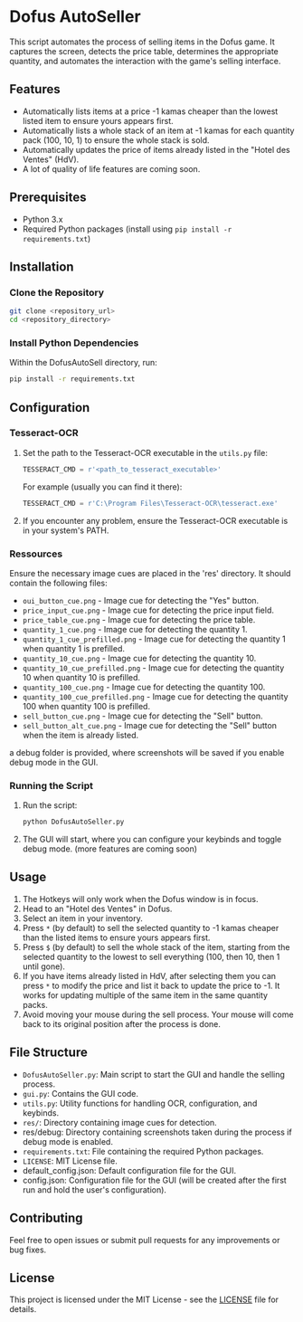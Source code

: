  # Dofus AutoSeller

 This script automates the process of selling items in the Dofus game. It captures the screen, detects the price table, determines the appropriate quantity, and automates the interaction with the game's selling interface.

 ## Features
 - Automatically lists items at a price -1 kamas cheaper than the lowest listed item to ensure yours appears first.
 - Automatically lists a whole stack of an item at -1 kamas for each quantity pack (100, 10, 1) to ensure the whole stack is sold.
 - Automatically updates the price of items already listed in the "Hotel des Ventes" (HdV).
 - A lot of quality of life features are coming soon.

 ## Prerequisites
 - Python 3.x
 - Required Python packages (install using `pip install -r requirements.txt`)

 ## Installation

 ### Clone the Repository
 ```bash
 git clone <repository_url>
 cd <repository_directory>
 ```

 ### Install Python Dependencies
Within the DofusAutoSell directory, run:
 ```bash
 pip install -r requirements.txt
 ```

 ## Configuration

### Tesseract-OCR
1. Set the path to the Tesseract-OCR executable in the `utils.py` file:
    ```python
    TESSERACT_CMD = r'<path_to_tesseract_executable>'
    ```
    For example (usually you can find it there):
    ```python
    TESSERACT_CMD = r'C:\Program Files\Tesseract-OCR\tesseract.exe'
    ```
2. If you encounter any problem, ensure the Tesseract-OCR executable is in your system's PATH.

   

### Ressources
 Ensure the necessary image cues are placed in the 'res' directory. It should contain the following files:
- `oui_button_cue.png` - Image cue for detecting the "Yes" button.
- `price_input_cue.png` - Image cue for detecting the price input field.
- `price_table_cue.png` - Image cue for detecting the price table.
- `quantity_1_cue.png` - Image cue for detecting the quantity 1.
- `quantity_1_cue_prefilled.png` - Image cue for detecting the quantity 1 when quantity 1 is prefilled.
- `quantity_10_cue.png` - Image cue for detecting the quantity 10.
- `quantity_10_cue_prefilled.png` - Image cue for detecting the quantity 10 when quantity 10 is prefilled.
- `quantity_100_cue.png` - Image cue for detecting the quantity 100.
- `quantity_100_cue_prefilled.png` - Image cue for detecting the quantity 100 when quantity 100 is prefilled.
- `sell_button_cue.png` - Image cue for detecting the "Sell" button.
- `sell_button_alt_cue.png` - Image cue for detecting the "Sell" button when the item is already listed.

a debug folder is provided, where screenshots will be saved if you enable debug mode in the GUI.

 ### Running the Script
 1. Run the script:
    ```bash
    python DofusAutoSeller.py
    ```
 2. The GUI will start, where you can configure your keybinds and toggle debug mode. (more features are coming soon)

 ## Usage
1. The Hotkeys will only work when the Dofus window is in focus.
2. Head to an "Hotel des Ventes" in Dofus.
3. Select an item in your inventory. 
4. Press `*` (by default) to sell the selected quantity to -1 kamas cheaper than the listed items to ensure yours appears first. 
5. Press `$` (by default) to sell the whole stack of the item, starting from the selected quantity to the lowest to sell everything (100, then 10, then 1 until gone). 
6. If you have items already listed in HdV, after selecting them you can press `*` to modify the price and list it back to update the price to -1. It works for updating multiple of the same item in the same quantity packs.
7. Avoid moving your mouse during the sell process. Your mouse will come back to its original position after the process is done.

## File Structure
- `DofusAutoSeller.py`: Main script to start the GUI and handle the selling process.
- `gui.py`: Contains the GUI code.
- `utils.py`: Utility functions for handling OCR, configuration, and keybinds.
- `res/`: Directory containing image cues for detection.
- res/debug: Directory containing screenshots taken during the process if debug mode is enabled.
- `requirements.txt`: File containing the required Python packages.
- `LICENSE`: MIT License file.
- default_config.json: Default configuration file for the GUI.
- config.json: Configuration file for the GUI (will be created after the first run and hold the user's configuration).

## Contributing
Feel free to open issues or submit pull requests for any improvements or bug fixes.

## License
This project is licensed under the MIT License - see the [LICENSE](LICENSE) file for details.

